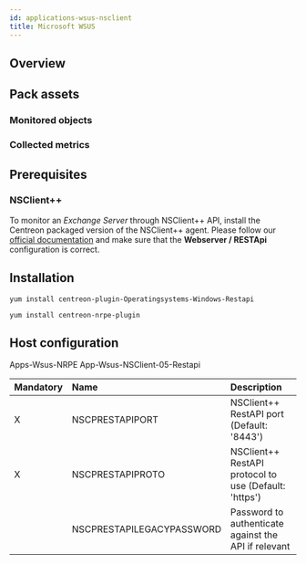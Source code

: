 ```yaml
---
id: applications-wsus-nsclient
title: Microsoft WSUS
---
```


## Overview

## Pack assets

### Monitored objects

### Collected metrics

## Prerequisites

### NSClient++

To monitor an *Exchange Server* through NSClient++ API, install the Centreon packaged version 
of the NSClient++ agent. Please follow our [official documentation](../plugin-packs/tutorials/centreon-nsclient-tutorial.html) 
and make sure that the **Webserver / RESTApi** configuration is correct. 

## Installation 

``` shell
yum install centreon-plugin-Operatingsystems-Windows-Restapi
```

``` shell
yum install centreon-nrpe-plugin
```

## Host configuration

Apps-Wsus-NRPE
App-Wsus-NSClient-05-Restapi

| Mandatory | Name                      | Description                                           |
|:----------|:--------------------------|:------------------------------------------------------|
| X         | NSCPRESTAPIPORT           | NSClient++ RestAPI port (Default: '8443')             |
| X         | NSCPRESTAPIPROTO          | NSClient++ RestAPI protocol to use (Default: 'https') |
|           | NSCPRESTAPILEGACYPASSWORD | Password to authenticate against the API if relevant  |